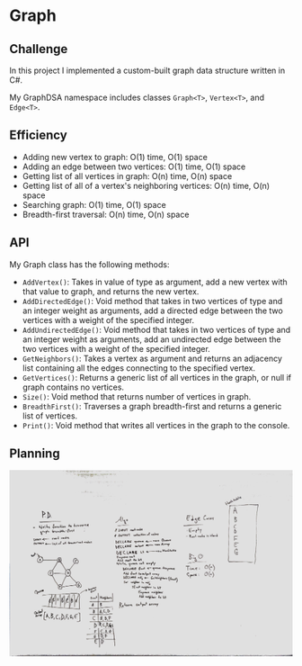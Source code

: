 # Graph

## Challenge

In this project I implemented a custom-built graph data structure written in C#. 

My GraphDSA namespace includes classes `Graph<T>`, `Vertex<T>`, and `Edge<T>`.

## Efficiency

* Adding new vertex to graph: O(1) time, O(1) space
* Adding an edge between two vertices: O(1) time, O(1) space
* Getting list of all vertices in graph: O(n) time, O(n) space
* Getting list of all of a vertex's neighboring vertices: O(n) time, O(n) space
* Searching graph: O(1) time, O(1) space
* Breadth-first traversal:  O(n) time, O(n) space

## API

My Graph class has the following methods:

* `AddVertex()`: Takes in value of type <T> as argument, add a new vertex with that value to graph, and returns the new vertex.
* `AddDirectedEdge()`: Void method that takes in two vertices of type <T> and an integer weight as arguments, add a directed edge between the two vertices with a weight of the specified integer.
* `AddUndirectedEdge()`: Void method that takes in two vertices of type <T> and an integer weight as arguments, add an undirected edge between the two vertices with a weight of the specified integer.
* `GetNeighbors()`: Takes a vertex as argument and returns an adjacency list containing all the edges connecting to the specified vertex.
* `GetVertices()`: Returns a generic list of all vertices in the graph, or null if graph contains no vertices.
* `Size()`: Void method that returns number of vertices in graph.
* `BreadthFirst()`: Traverses a graph breadth-first and returns a generic list of vertices.
* `Print()`: Void method that writes all vertices in the graph to the console.

## Planning

![Whiteboard planning for breadth-first traversal](/assets/breadth-first-graph-traversal.JPG)
